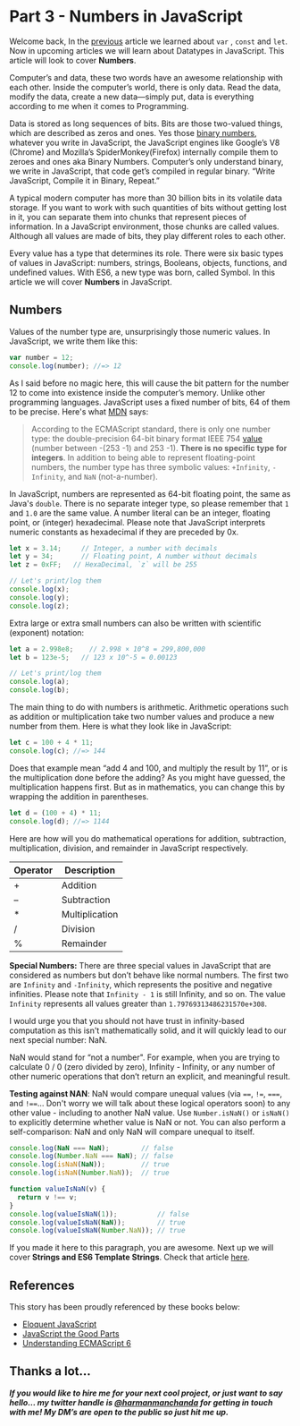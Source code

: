 # Part 3 - Numbers in JavaScript 

Welcome back, In the [previous](https://tech.io/playgrounds/6593/modern-es6-javascript-pt--2) article we learned about `var` , `const` and `let`. Now in upcoming articles we will learn about Datatypes in JavaScript. This article will look to cover **Numbers**. 

Computer’s and data, these two words have an awesome relationship with each other. Inside the computer’s world, there is only data. Read the data, modify the data, create a new data—simply put, data is everything according to me when it comes to Programming. 

Data is stored as long sequences of bits. Bits are those two-valued things, which are described as zeros and ones. Yes those [binary numbers](https://www.mathsisfun.com/binary-number-system.html), whatever you write in JavaScript, the JavaScript engines like Google’s V8 (Chrome) and Mozilla’s SpiderMonkey(Firefox) internally compile them to zeroes and ones aka Binary Numbers. Computer’s only understand binary, we write in JavaScript, that code get’s compiled in regular binary. “Write JavaScript, Compile it in Binary, Repeat.” 

A typical modern computer has more than 30 billion bits in its volatile data storage. If you want to work with such quantities of bits without getting lost in it, you can separate them into chunks that represent pieces of information. In a JavaScript environment, those chunks are called values. Although all values are made of bits, they play different roles to each other. 

Every value has a type that determines its role. There were six basic types of values in JavaScript: numbers, strings, Booleans, objects, functions, and undefined values. With ES6, a new type was born, called Symbol. In this article we will cover **Numbers** in JavaScript. 

## Numbers

Values of the number type are, unsurprisingly those numeric values. In JavaScript, we write them like this:

```javascript runnable
var number = 12;
console.log(number); //=> 12
```

As I said before no magic here, this will cause the bit pattern for the number 12 to come into existence inside the computer’s memory. Unlike other programming languages. JavaScript uses a fixed number of bits, 64 of them to be precise. Here's what [MDN](https://developer.mozilla.org/en-US/docs/Web/JavaScript/Data_structures) says:

> According to the ECMAScript standard, there is only one number type: the double-precision 64-bit binary format IEEE 754 [value](http://en.wikipedia.org/wiki/Double_precision_floating-point_format) (number between -(253 -1) and 253 -1). **There is no specific type for integers**. In addition to being able to represent floating-point numbers, the number type has three symbolic values: `+Infinity`, `-Infinity`, and `NaN` (not-a-number).

In JavaScript, numbers are represented as 64-bit floating point, the same as Java's `double`. There is no separate integer type, so please remember that `1` and `1.0` are the same value.  A number literal can be an integer, floating point, or (integer) hexadecimal. Please note that JavaScript interprets numeric constants as hexadecimal if they are preceded by 0x.

```javascript runnable
let x = 3.14;     // Integer, a number with decimals
let y = 34;       // Floating point, A number without decimals
let z = 0xFF;   // HexaDecimal, `z` will be 255

// Let's print/log them
console.log(x);
console.log(y);
console.log(z);
```

Extra large or extra small numbers can also be written with scientific (exponent) notation:

```javascript runnable
let a = 2.998e8;    // 2.998 × 10^8 = 299,800,000
let b = 123e-5;   // 123 x 10^-5 = 0.00123

// Let's print/log them
console.log(a);
console.log(b);
```   

The main thing to do with numbers is arithmetic. Arithmetic operations such as addition or multiplication take two number values and produce a new number from them. Here is what they look like in JavaScript:

```javascript runnable
let c = 100 + 4 * 11;
console.log(c); //=> 144
```    

Does that example mean “add 4 and 100, and multiply the result by 11”, or is the multiplication done before the adding? As you might have guessed, the multiplication happens first. But as in mathematics, you can change this by wrapping the addition in parentheses.

```javascript runnable
let d = (100 + 4) * 11;
console.log(d); //=> 1144
```   

Here are how will you do mathematical operations for addition, subtraction, multiplication, division, and remainder in JavaScript respectively.

| Operator       | Description       |
| -------------- | ----------------- |
| +              | Addition          |
| –              | Subtraction       |
| *              | Multiplication    |
| /              | Division          |
| %              | Remainder         |

**Special Numbers:** There are three special values in JavaScript that are considered as numbers but don’t behave like normal numbers. The first two are `Infinity` and `-Infinity`, which represents the positive and negative infinities. Please note that `Infinity - 1` is still Infinity, and so on. The value `Infinity` represents all values greater than `1.79769313486231570e+308`. 

I would urge you that you should not have trust in infinity-based computation as this isn't mathematically solid, and it will quickly lead to our next special number: NaN.

NaN would stand for “not a number". For example, when you are trying to calculate 0 / 0 (zero divided by zero), Infinity - Infinity, or any number of other numeric operations that don’t return an explicit, and meaningful result.

**Testing against NAN**: NaN would compare unequal values (via `==`, `!=`, `===`, and `!==`... Don't worry we will talk about these logical operators soon) to any other value - including to another NaN value. Use `Number.isNaN()` or `isNaN()` to explicitly determine whether value is NaN or not. You can also perform a self-comparison: NaN and only NaN will compare unequal to itself.

```javascript runnable
console.log(NaN === NaN);        // false
console.log(Number.NaN === NaN); // false
console.log(isNaN(NaN));         // true
console.log(isNaN(Number.NaN));  // true

function valueIsNaN(v) { 
  return v !== v; 
}
console.log(valueIsNaN(1));          // false
console.log(valueIsNaN(NaN));        // true
console.log(valueIsNaN(Number.NaN)); // true
```  

If you made it here to this paragraph, you are awesome. Next up we will cover **Strings and ES6 Template Strings**. Check that article [here](https://tech.io/playgrounds/6671/modern-es6-javascript-pt--4).

## References

This story has been proudly referenced by these books below:

- [Eloquent JavaScript](https://www.amazon.com/Eloquent-JavaScript-Modern-Introduction-Programming/dp/1593272820)
- [JavaScript the Good Parts](https://www.amazon.in/JavaScript-Good-Parts-Crockford/dp/8184045220)
- [Understanding ECMAScript 6](https://www.amazon.com/Understanding-ECMAScript-Definitive-JavaScript-Developers/dp/1593277571)
## Thanks a lot…

***If you would like to hire me for your next cool project, or just want to say hello… my twitter handle is [@harmanmanchanda](http://bit.ly/tw-harry) for getting in touch with me! My DM’s are open to the public so just hit me up.***
